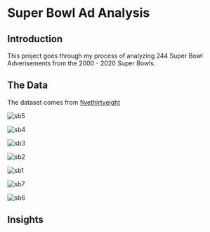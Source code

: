 # Super Bowl Ad Analysis

## Introduction
  
This project goes through my process of analyzing 244 Super Bowl Adverisements from the 2000 - 2020 Super Bowls.

## The Data
The dataset comes from [fivethirtyeight](https://projects.fivethirtyeight.com/super-bowl-ads/)

![sb5](https://user-images.githubusercontent.com/16946556/107553039-1a3f9c00-6b89-11eb-8760-833edc568b81.png)

![sb4](https://user-images.githubusercontent.com/16946556/107553041-1ad83280-6b89-11eb-9880-57e24e1db415.png)

![sb3](https://user-images.githubusercontent.com/16946556/107553043-1ad83280-6b89-11eb-9d29-a68bc57cb198.png)

![sb2](https://user-images.githubusercontent.com/16946556/107553046-1b70c900-6b89-11eb-8d07-8a97b6bbd12a.png)

![sb1](https://user-images.githubusercontent.com/16946556/107553049-1b70c900-6b89-11eb-973d-2af29f0f17ec.png)

![sb7](https://user-images.githubusercontent.com/16946556/107553050-1c095f80-6b89-11eb-9e5f-3e7871f123b9.png)

![sb6](https://user-images.githubusercontent.com/16946556/107553051-1c095f80-6b89-11eb-8bb7-e3c585c65398.png)

## Insights
